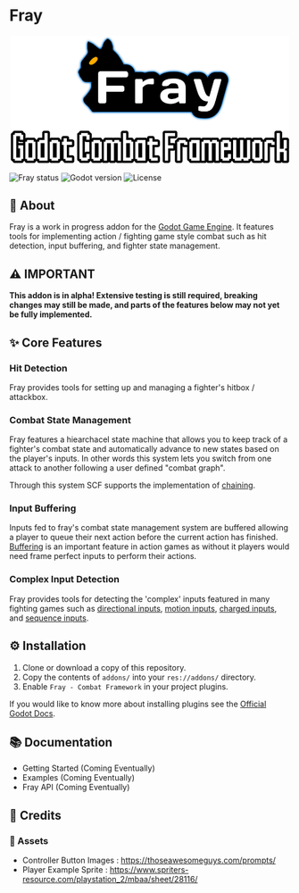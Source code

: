 # Fray

<p align="center">
  <a href="https://godotengine.org">
    <img src="docs/fray_banner.png" width="500" alt="Godot Engine logo">
  </a>
</p>


![Fray status](https://img.shields.io/badge/status-alpha-red) ![Godot version](https://img.shields.io/badge/godot-v3.4-blue)  ![License](https://img.shields.io/badge/license-MIT-informational)

## 📖 About

Fray is a work in progress addon for the [Godot Game Engine](https://godotengine.org). It features tools for implementing action / fighting game style combat such as hit detection, input buffering, and fighter state management.

## ⚠️ IMPORTANT

**This addon is in alpha! Extensive testing is still required, breaking changes may still be made, and parts of the features below may not yet be fully implemented.**

## ✨ Core Features

### Hit Detection

Fray provides tools for setting up and managing a fighter's hitbox / attackbox.

### Combat State Management

Fray features a hiearchacel state machine that allows you to keep track of a fighter's combat state and automatically advance to new states based on the player's inputs. In other words this system lets you switch from one attack to another following a user defined "combat graph".

Through this system SCF supports the implementation of [chaining](https://glossary.infil.net/?t=Chain).

### Input Buffering

Inputs fed to fray's combat state management system are buffered allowing a player to queue their next action before the current action has finished. [Buffering](https://en.wiktionary.org/wiki/Appendix:Glossary_of_fighting_games#Buffering) is an important feature in action games as without it players would need frame perfect inputs to perform their actions.

### Complex Input Detection

Fray provides tools for detecting the 'complex' inputs featured in many fighting games such as [directional inputs](https://mugen.fandom.com/wiki/Command_input#Directional_inputs), [motion inputs](https://mugen.fandom.com/wiki/Command_input#Motion_input), [charged inputs](https://clips.twitch.tv/FuriousObservantOrcaGrammarKing-c1wo4zhroMVZ9I7y), and [sequence inputs](https://mugen.fandom.com/wiki/Command_input#Sequence_inputs).

## ⚙ Installation

1. Clone or download a copy of this repository.
2. Copy the contents of `addons/` into your `res://addons/` directory.
3. Enable `Fray - Combat Framework` in your project plugins.

If you would like to know more about installing plugins see the [Official Godot Docs](https://docs.godotengine.org/en/stable/tutorials/plugins/editor/installing_plugins.html).

## 📚 Documentation

- Getting Started (Coming Eventually)
- Examples (Coming Eventually)
- Fray API (Coming Eventually)

## 📃 Credits

### 🎨 Assets

- Controller Button Images : <https://thoseawesomeguys.com/prompts/>
- Player Example Sprite : <https://www.spriters-resource.com/playstation_2/mbaa/sheet/28116/>
